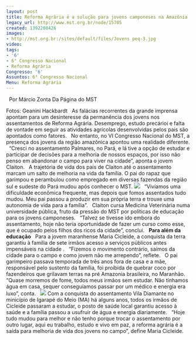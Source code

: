 ```yaml
---
layout: post
title: Reforma Agrária é a solução para jovens camponeses na Amazônia
legacy_url: http://www.mst.org.br/node/15705
created: 1392208426
images:
- http://mst.org.br:/sites/default/files/Jovens peq-3.jpg
video: 
tags:
- '6'
- 6° Congresso Nacional
- Reforma Agrária
Congresso: '6'
Assuntos: 6° Congresso Nacional
Menu: Reforma Agrária
---
```



 
Por Márcio Zonta
Da Página do MST

Fotos: Geanini Hackbardt
 
As falácias recorrentes da grande imprensa apontam para um desinteresse da permanência dos jovens nos assentamentos de Reforma Agrária. Desemprego, estudo precárioi e falta de vontade em seguir as atividades agrícolas desenvolvidas pelos pais são apontados como fatores.
 
No entanto, no VI Congresso Nacional do MST, a presença dos jovens da região amazônica apontou uma realidade diferente.
 
“Cresci no assentamento Palmares, no Pará, e lá tive a opção de estudar e participar de decisões para a melhoria de nossos espaços, por isso não penso em abandonar o campo para viver na cidade”, aponta o jovem Claiton.
 
A trajetória de vida dos pais de Claiton até o assentamento marcam um salto de melhoria na vida da família. O pai do rapaz que garimpou e perambulou como empregado em diversas fazendas da região sul e sudeste do Pará mudou após conhecer o MST.
![](/sites/default/files/Jovens%20peq-3.jpg)
 
“Vivíamos uma dificuldade econômica frequente, mas depois que fomos assentados tudo mudou. Meu pai passou a produzir em sua própria terra e trouxe uma autonomia de vida para a família”.
 
Claiton cursa Medicina Veterinária numa universidade pública, fruto da pressão do MST por políticas de educação para os jovens camponeses.
 
“Talvez se tivesse ido embora do assentamento, hoje não teria oportunidade de fazer um curso como esse, que é ocupado pelos filhos dos ricos da cidade”, conclui.
 
**Para além da educação**
 
Para a jovem maranhense Maria Cicleide, a conquista da terra garantiu à família de sete irmãos acesso a serviços públicos antes impensáveis na cidade .
 
“Fizemos o movimento contrário, saímos da cidade para o campo e como jovem não me arrependo”, reflete.
 
O pai garimpeiro passava temporada de três anos fora de casa e a mãe, responsável pelo sustento da família, foi proibida de quebrar coco por fazendeiros que grilavam terras na pré Amazonia brasileira, no Maranhão.
 
“Quase morremos de fome, todos meus irmãos sem estudar. Não tínhamos água em casa, sequer conseguíamos passar por um médico e energia era luxo”, conta.
 
![](/sites/default/files/Jovens%20peq-1.jpg)
Com a conquista do assentamento Vila Diamante no minicípio de Igarapé do Meio (MA) há alguns anos, todos os irmãos de Cicleide passaram a estudar, o posto de saúde local garantiu acesso à saúde e a família passou a usufruir de água e energia diariamente.
 
“Hoje tudo mudou para melhor e não tenho porque trocar o assentamento por outro lugar, aqui eu trabalho, estudo e vivo em paz, a reforma agrária é a saída para melhoria de vida dos jovens no campo”, define Maria Cicleide.
 
